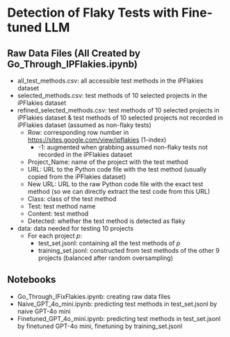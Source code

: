 # Detection of Flaky Tests with Fine-tuned LLM

## Raw Data Files (All Created by Go_Through_IPFlakies.ipynb)
- all_test_methods.csv: all accessible test methods in the iPFlakies dataset
- selected_methods.csv: test methods of 10 selected projects in the iPFlakies dataset
- refined_selected_methods.csv: test methods of 10 selected projects in iPFlakies dataset & test methods of 10 selected projects not recorded in iPFlakies dataset (assumed as non-flaky tests)
  - Row: corresponding row number in https://sites.google.com/view/ipflakies (1-index)
    - -1: augmented when grabbing assumed non-flaky tests not recorded in the iPFlakies dataset
  - Project_Name: name of the project with the test method
  - URL: URL to the Python code file with the test method (usually copied from the iPFlakies dataset)
  - New URL: URL to the raw Python code file with the exact test method (so we can directly extract the test code from this URL)
  - Class: class of the test method
  - Test: test method name
  - Content: test method
  - Detected: whether the test method is detected as flaky
- data: data needed for testing 10 projects
  - For each project _p_:
    - test_set.jsonl: containing all the test methods of _p_
    - training_set.jsonl: constructed from test methods of the other 9 projects (balanced after random oversampling)

## Notebooks
- Go_Through_IFixFlakies.ipynb: creating raw data files
- Naive_GPT_4o_mini.ipynb: predicting test methods in test_set.jsonl by naive GPT-4o mini
- Finetuned_GPT_4o_mini.ipynb: predicting test methods in test_set.jsonl by finetuned GPT-4o mini, finetuning by training_set.jsonl
